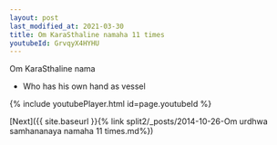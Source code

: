 ```yaml
---
layout: post
last_modified_at: 2021-03-30
title: Om KaraSthaline namaha 11 times
youtubeId: GrvqyX4HYHU
---
```

 
 
Om KaraSthaline nama 
 
 -  Who has his own hand as vessel 
 
  
 
  
 
 
 
 
 
 


{% include youtubePlayer.html id=page.youtubeId %}
 
[Next]({{ site.baseurl }}{% link  split2/_posts/2014-10-26-Om urdhwa samhananaya namaha 11 times.md%})
 
